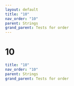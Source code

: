 ```yaml
---
layout: default
title: "10"
nav_order: "10"
parent: Strings
grand_parent: Tests for order
---
```


# 10

```yaml
title: "10"
nav_order: "10"
parent: Strings
grand_parent: Tests for order
```
